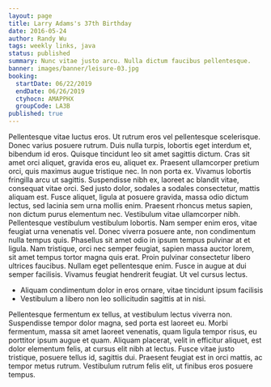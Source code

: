 ```yaml
---
layout: page
title: Larry Adams's 37th Birthday
date: 2016-05-24
author: Randy Wu
tags: weekly links, java
status: published
summary: Nunc vitae justo arcu. Nulla dictum faucibus pellentesque.
banner: images/banner/leisure-03.jpg
booking:
  startDate: 06/22/2019
  endDate: 06/26/2019
  ctyhocn: AMAPPHX
  groupCode: LA3B
published: true
---
```

Pellentesque vitae luctus eros. Ut rutrum eros vel pellentesque scelerisque. Donec varius posuere rutrum. Duis nulla turpis, lobortis eget interdum et, bibendum id eros. Quisque tincidunt leo sit amet sagittis dictum. Cras sit amet orci aliquet, gravida eros eu, aliquet ex. Praesent ullamcorper pretium orci, quis maximus augue tristique nec. In non porta ex.
Vivamus lobortis fringilla arcu ut sagittis. Suspendisse nibh ex, laoreet ac blandit vitae, consequat vitae orci. Sed justo dolor, sodales a sodales consectetur, mattis aliquam est. Fusce aliquet, ligula at posuere gravida, massa odio dictum lectus, sed lacinia sem urna mollis enim. Praesent rhoncus metus sapien, non dictum purus elementum nec. Vestibulum vitae ullamcorper nibh. Pellentesque vestibulum vestibulum lobortis. Nam semper enim eros, vitae feugiat urna venenatis vel. Donec viverra posuere ante, non condimentum nulla tempus quis. Phasellus sit amet odio in ipsum tempus pulvinar at et ligula. Nam tristique, orci nec semper feugiat, sapien massa auctor lorem, sit amet tempus tortor magna quis erat. Proin pulvinar consectetur libero ultrices faucibus. Nullam eget pellentesque enim. Fusce in augue at dui semper facilisis. Vivamus feugiat hendrerit feugiat. Ut vel cursus lectus.

* Aliquam condimentum dolor in eros ornare, vitae tincidunt ipsum facilisis
* Vestibulum a libero non leo sollicitudin sagittis at in nisi.

Pellentesque fermentum ex tellus, at vestibulum lectus viverra non. Suspendisse tempor dolor magna, sed porta est laoreet eu. Morbi fermentum, massa sit amet laoreet venenatis, quam ligula tempor risus, eu porttitor ipsum augue et quam. Aliquam placerat, velit in efficitur aliquet, est dolor elementum felis, at cursus elit nibh at lectus. Fusce vitae justo tristique, posuere tellus id, sagittis dui. Praesent feugiat est in orci mattis, ac tempor metus rutrum. Vestibulum rutrum felis elit, ut finibus eros posuere tempus.
